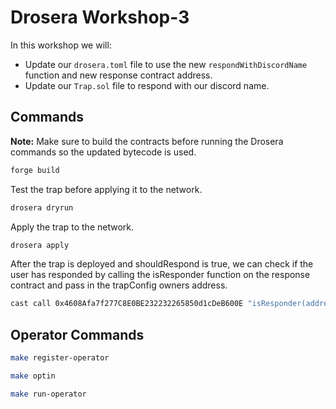 # Drosera Workshop-3

In this workshop we will:

- Update our `drosera.toml` file to use the new `respondWithDiscordName` function and new response contract address.
- Update our `Trap.sol` file to respond with our discord name.

## Commands

**Note:** Make sure to build the contracts before running the Drosera commands so the updated bytecode is used.

```bash
forge build
```

Test the trap before applying it to the network.

```bash
drosera dryrun
```

Apply the trap to the network.

```bash
drosera apply
```

After the trap is deployed and shouldRespond is true, we can check if the user has responded by calling the isResponder function on the response contract and pass in the trapConfig owners address.

```bash
cast call 0x4608Afa7f277C8E0BE232232265850d1cDeB600E "isResponder(address)" <owner_address> --rpc-url https://ethereum-holesky-rpc.publicnode.com
```

## Operator Commands

```bash
make register-operator
```

```bash
make optin
```

```bash
make run-operator
```
